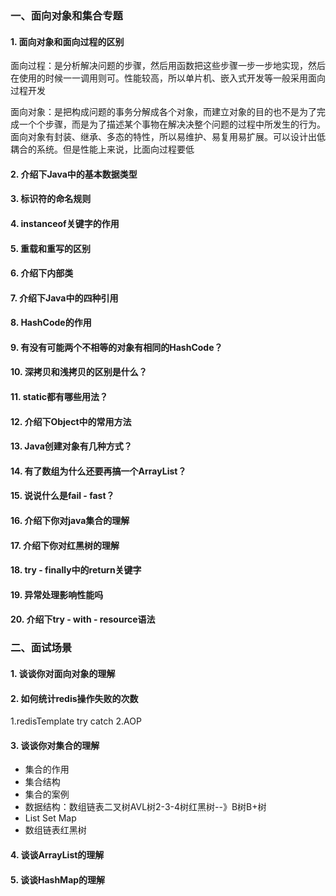 ### 一、面向对象和集合专题

#### 1. 面向对象和面向过程的区别

面向过程：是分析解决问题的步骤，然后用函数把这些步骤一步一步地实现，然后在使用的时候一一调用则可。性能较高，所以单片机、嵌入式开发等一般采用面向过程开发

面向对象：是把构成问题的事务分解成各个对象，而建立对象的目的也不是为了完成一个个步骤，而是为了描述某个事物在解决决整个问题的过程中所发生的行为。面向对象有封装、继承、多态的特性，所以易维护、易复用易扩展。可以设计出低耦合的系统。但是性能上来说，比面向过程要低

#### 2. 介绍下Java中的基本数据类型

#### 3. 标识符的命名规则

#### 4. instanceof关键字的作用

#### 5. 重载和重写的区别

#### 6. 介绍下内部类

#### 7. 介绍下Java中的四种引用

#### 8. HashCode的作用

#### 9. 有没有可能两个不相等的对象有相同的HashCode？

#### 10. 深拷贝和浅拷贝的区别是什么？

#### 11. static都有哪些用法？

#### 12. 介绍下Object中的常用方法

#### 13. Java创建对象有几种方式？

#### 14. 有了数组为什么还要再搞一个ArrayList？

#### 15. 说说什么是fail - fast？

#### 16. 介绍下你对java集合的理解

#### 17. 介绍下你对红黑树的理解

#### 18. try - finally中的return关键字

#### 19. 异常处理影响性能吗

#### 20. 介绍下try - with - resource语法


### 二、面试场景

#### 1. 谈谈你对面向对象的理解

#### 2. 如何统计redis操作失败的次数

1.redisTemplate try catch
2.AOP

#### 3. 谈谈你对集合的理解

- 集合的作用
- 集合结构
- 集合的案例
- 数据结构：数组链表二叉树AVL树2-3-4树红黑树--》B树B+树
- List Set Map
- 数组链表红黑树

#### 4. 谈谈ArrayList的理解

#### 5. 谈谈HashMap的理解